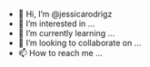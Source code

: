 - 👋 Hi, I’m @jessicarodrigz
- 👀 I’m interested in ...
- 🌱 I’m currently learning ...
- 💞️ I’m looking to collaborate on ...
- 📫 How to reach me ...

<!---
jessicarodrigz/jessicarodrigz is a ✨ special ✨ repository because its `README.md` (this file) appears on your GitHub profile.
You can click the Preview link to take a look at your changes.
--->
